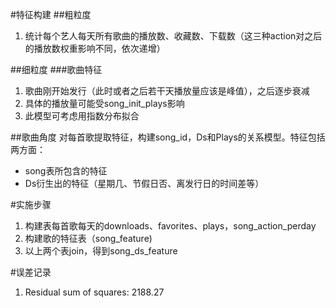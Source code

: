 #特征构建
##粗粒度
1. 统计每个艺人每天所有歌曲的播放数、收藏数、下载数（这三种action对之后的播放数权重影响不同，依次递增）

##细粒度
###歌曲特征
1. 歌曲刚开始发行（此时或者之后若干天播放量应该是峰值），之后逐步衰减
2. 具体的播放量可能受song_init_plays影响
3. 此模型可考虑用指数分布拟合

##歌曲角度
对每首歌提取特征，构建song_id，Ds和Plays的关系模型。特征包括两方面：

- song表所包含的特征
- Ds衍生出的特征（星期几、节假日否、离发行日的时间差等）

#实施步骤
1. 构建表每首歌每天的downloads、favorites、plays，song_action_perday
2. 构建歌的特征表（song_feature)
3. 以上两个表join，得到song_ds_feature

#误差记录
1. Residual sum of squares: 2188.27

